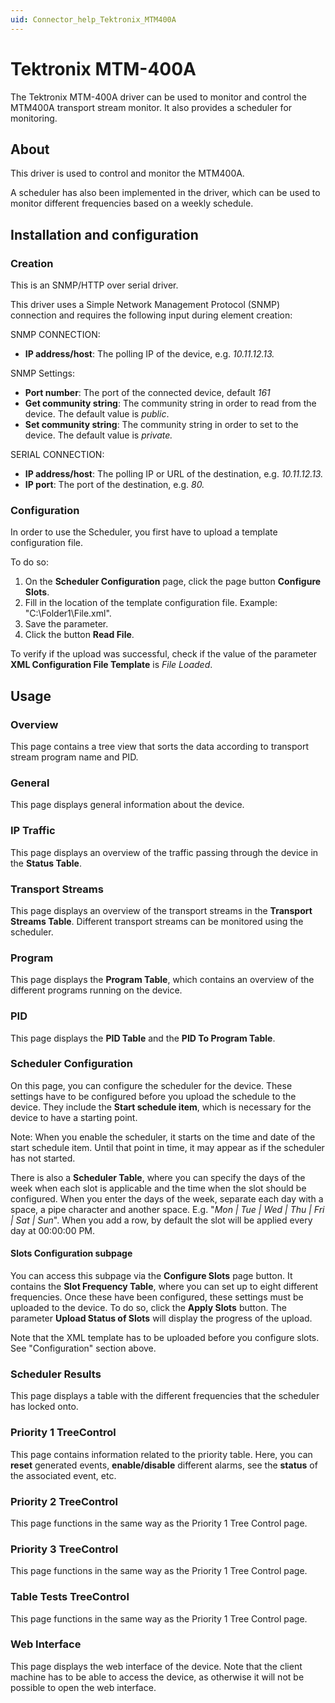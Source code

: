 ```yaml
---
uid: Connector_help_Tektronix_MTM400A
---
```


# Tektronix MTM-400A

The Tektronix MTM-400A driver can be used to monitor and control the MTM400A transport stream monitor. It also provides a scheduler for monitoring.

## About

This driver is used to control and monitor the MTM400A.

A scheduler has also been implemented in the driver, which can be used to monitor different frequencies based on a weekly schedule.

## Installation and configuration

### Creation

This is an SNMP/HTTP over serial driver.

This driver uses a Simple Network Management Protocol (SNMP) connection and requires the following input during element creation:

SNMP CONNECTION:

- **IP address/host**: The polling IP of the device, e.g. *10.11.12.13.*

SNMP Settings:

- **Port number**: The port of the connected device, default *161*
- **Get community string**: The community string in order to read from the device. The default value is *public*.
- **Set community string**: The community string in order to set to the device. The default value is *private.*

SERIAL CONNECTION:

- **IP address/host**: The polling IP or URL of the destination, e.g. *10.11.12.13.*
- **IP port**: The port of the destination, e.g. *80.*

### Configuration

In order to use the Scheduler, you first have to upload a template configuration file.

To do so:

1.  On the **Scheduler Configuration** page, click the page button **Configure Slots**.
2.  Fill in the location of the template configuration file. Example: "C:\Folder1\File.xml".
3.  Save the parameter.
4.  Click the button **Read File**.

To verify if the upload was successful, check if the value of the parameter **XML Configuration File Template** is *File Loaded*.

## Usage

### Overview

This page contains a tree view that sorts the data according to transport stream program name and PID.

### General

This page displays general information about the device.

### IP Traffic

This page displays an overview of the traffic passing through the device in the **Status Table**.

### Transport Streams

This page displays an overview of the transport streams in the **Transport Streams Table**. Different transport streams can be monitored using the scheduler.

### Program

This page displays the **Program Table**, which contains an overview of the different programs running on the device.

### PID

This page displays the **PID Table** and the **PID To Program Table**.

### Scheduler Configuration

On this page, you can configure the scheduler for the device. These settings have to be configured before you upload the schedule to the device. They include the **Start schedule item**, which is necessary for the device to have a starting point.

Note: When you enable the scheduler, it starts on the time and date of the start schedule item. Until that point in time, it may appear as if the scheduler has not started.

There is also a **Scheduler Table**, where you can specify the days of the week when each slot is applicable and the time when the slot should be configured. When you enter the days of the week, separate each day with a space, a pipe character and another space. E.g. "*Mon \| Tue \| Wed \| Thu \| Fri \| Sat \| Sun*". When you add a row, by default the slot will be applied every day at 00:00:00 PM.

#### Slots Configuration subpage

You can access this subpage via the **Configure Slots** page button. It contains the **Slot Frequency Table**, where you can set up to eight different frequencies. Once these have been configured, these settings must be uploaded to the device. To do so, click the **Apply Slots** button. The parameter **Upload Status of Slots** will display the progress of the upload.

Note that the XML template has to be uploaded before you configure slots. See "Configuration" section above.

### Scheduler Results

This page displays a table with the different frequencies that the scheduler has locked onto.

### Priority 1 TreeControl

This page contains information related to the priority table. Here, you can **reset** generated events, **enable/disable** different alarms, see the **status** of the associated event, etc.

### Priority 2 TreeControl

This page functions in the same way as the Priority 1 Tree Control page.

### Priority 3 TreeControl

This page functions in the same way as the Priority 1 Tree Control page.

### Table Tests TreeControl

This page functions in the same way as the Priority 1 Tree Control page.

### Web Interface

This page displays the web interface of the device. Note that the client machine has to be able to access the device, as otherwise it will not be possible to open the web interface.
